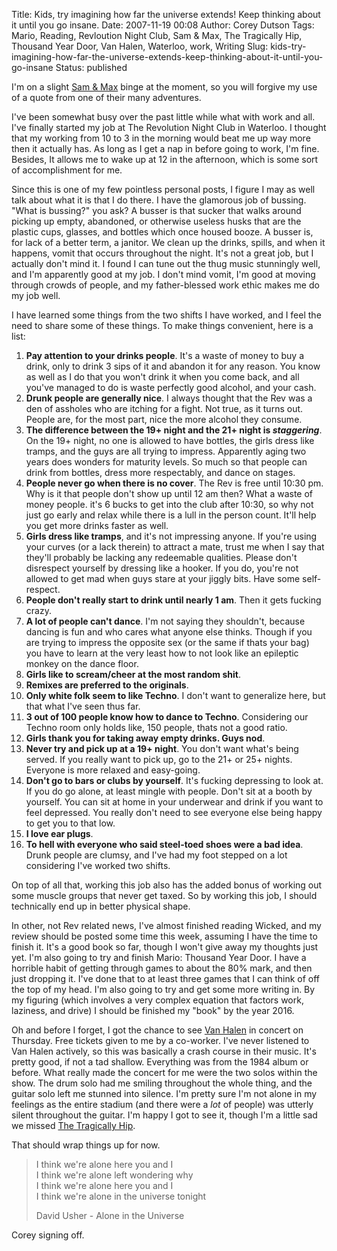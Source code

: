 Title: Kids, try imagining how far the universe extends! Keep thinking about it until you go insane.
Date: 2007-11-19 00:08
Author: Corey Dutson
Tags: Mario, Reading, Revloution Night Club, Sam &amp; Max, The Tragically Hip, Thousand Year Door, Van Halen, Waterloo, work, Writing
Slug: kids-try-imagining-how-far-the-universe-extends-keep-thinking-about-it-until-you-go-insane
Status: published

I'm on a slight [Sam &
Max](http://www.telltalegames.com/samandmaxseasontwo "Sam & Max") binge
at the moment, so you will forgive my use of a quote from one of their
many adventures.

I've been somewhat busy over the past little while what with work and
all. I've finally started my job at The Revolution Night Club in
Waterloo. I thought that my working from 10 to 3 in the morning would
beat me up way more then it actually has. As long as I get a nap in
before going to work, I'm fine. Besides, It allows me to wake up at 12
in the afternoon, which is some sort of accomplishment for me.

Since this is one of my few pointless personal posts, I figure I may as
well talk about what it is that I do there. I have the glamorous job of
bussing. "What is bussing?" you ask? A busser is that sucker that walks
around picking up empty, abandoned, or otherwise useless husks that are
the plastic cups, glasses, and bottles which once housed booze. A busser
is, for lack of a better term, a janitor. We clean up the drinks,
spills, and when it happens, vomit that occurs throughout the night.
It's not a great job, but I actually don't mind it. I found I can tune
out the thug music stunningly well, and I'm apparently good at my job. I
don't mind vomit, I'm good at moving through crowds of people, and my
father-blessed work ethic makes me do my job well.

I have learned some things from the two shifts I have worked, and I feel
the need to share some of these things. To make things convenient, here
is a list:

1.  **Pay attention to your drinks people**. It's a waste of money to
    buy a drink, only to drink 3 sips of it and abandon it for
    any reason. You know as well as I do that you won't drink it when
    you come back, and all you've managed to do is waste perfectly good
    alcohol, and your cash.
2.  **Drunk people are generally nice**. I always thought that the Rev
    was a den of assholes who are itching for a fight. Not true, as it
    turns out. People are, for the most part, nice the more alcohol
    they consume.
3.  **The difference between the 19+ night and the 21+ night is
    *staggering***. On the 19+ night, no one is allowed to have bottles,
    the girls dress like tramps, and the guys are all trying to impress.
    Apparently aging two years does wonders for maturity levels. So much
    so that people can drink from bottles, dress more respectably, and
    dance on stages.
4.  **People never go when there is no cover**. The Rev is free until
    10:30 pm. Why is it that people don't show up until 12 am then? What
    a waste of money people. it's 6 bucks to get into the club after
    10:30, so why not just go early and relax while there is a lull in
    the person count. It'll help you get more drinks faster as well.
5.  **Girls dress like tramps**, and it's not impressing anyone. If
    you're using your curves (or a lack therein) to attract a mate,
    trust me when I say that they'll probably be lacking any
    redeemable qualities. Please don't disrespect yourself by dressing
    like a hooker. If you do, you're not allowed to get mad when guys
    stare at your jiggly bits. Have some self-respect.
6.  **People don't really start to drink until nearly 1 am**. Then it
    gets fucking crazy.
7.  **A lot of people can't dance**. I'm not saying they shouldn't,
    because dancing is fun and who cares what anyone else thinks. Though
    if you are trying to impress the opposite sex (or the same if thats
    your bag) you have to learn at the very least how to not look like
    an epileptic monkey on the dance floor.
8.  **Girls like to scream/cheer at the most random shit**.
9.  **Remixes are preferred to the originals**.
10. **Only white folk seem to like Techno**. I don't want to generalize
    here, but that what I've seen thus far.
11. **3 out of 100 people know how to dance to Techno**. Considering our
    Techno room only holds like, 150 people, thats not a good ratio.
12. **Girls thank you for taking away empty drinks. Guys nod**.
13. **Never try and pick up at a 19+ night**. You don't want what's
    being served. If you really want to pick up, go to the 21+ or
    25+ nights. Everyone is more relaxed and easy-going.
14. **Don't go to bars or clubs by yourself**. It's fucking depressing
    to look at. If you do go alone, at least mingle with people. Don't
    sit at a booth by yourself. You can sit at home in your underwear
    and drink if you want to feel depressed. You really don't need to
    see everyone else being happy to get you to that low.
15. **I love ear plugs**.
16. **To hell with everyone who said steel-toed shoes were a bad idea**.
    Drunk people are clumsy, and I've had my foot stepped on a lot
    considering I've worked two shifts.

On top of all that, working this job also has the added bonus of working
out some muscle groups that never get taxed. So by working this job, I
should technically end up in better physical shape.

In other, not Rev related news, I've almost finished reading Wicked, and
my review should be posted some time this week, assuming I have the time
to finish it. It's a good book so far, though I won't give away my
thoughts just yet. I'm also going to try and finish Mario: Thousand Year
Door. I have a horrible habit of getting through games to about the 80%
mark, and then just dropping it. I've done that to at least three games
that I can think of off the top of my head. I'm also going to try and
get some more writing in. By my figuring (which involves a very complex
equation that factors work, laziness, and drive) I should be finished my
"book" by the year 2016.

Oh and before I forget, I got the chance to see [Van
Halen](http://www.van-halen.com/ "Van Halen") in concert on Thursday.
Free tickets given to me by a co-worker. I've never listened to Van
Halen actively, so this was basically a crash course in their music.
It's pretty good, if not a tad shallow. Everything was from the 1984
album or before. What really made the concert for me were the two solos
within the show. The drum solo had me smiling throughout the whole
thing, and the guitar solo left me stunned into silence. I'm pretty sure
I'm not alone in my feelings as the entire stadium (and there were a
*lot* of people) was utterly silent throughout the guitar. I'm happy I
got to see it, though I'm a little sad we missed [The Tragically
Hip](http://www.thehip.com/ "The Tragically Hip").

That should wrap things up for now.

> I think we're alone here you and I  
>  I think we're alone left wondering why  
>  I think we're alone here you and I  
>  I think we're alone in the universe tonight
>
> David Usher - Alone in the Universe

Corey signing off.

